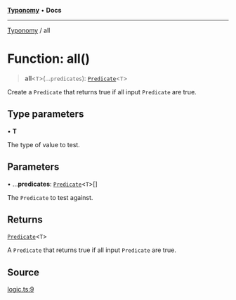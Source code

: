 [**Typonomy**](../README.md) • **Docs**

***

[Typonomy](../globals.md) / all

# Function: all()

> **all**\<`T`\>(...`predicates`): [`Predicate`](../type-aliases/Predicate.md)\<`T`\>

Create a `Predicate` that returns true if all input `Predicate` are true.

## Type parameters

• **T**

The type of value to test.

## Parameters

• ...**predicates**: [`Predicate`](../type-aliases/Predicate.md)\<`T`\>[]

The `Predicate` to test against.

## Returns

[`Predicate`](../type-aliases/Predicate.md)\<`T`\>

A `Predicate` that returns true if all input `Predicate` are true.

## Source

[logic.ts:9](https://github.com/softcraft-development/typonomy/blob/cee340f062935faae6d8d20bbf994df4a652481c/src/logic.ts#L9)
